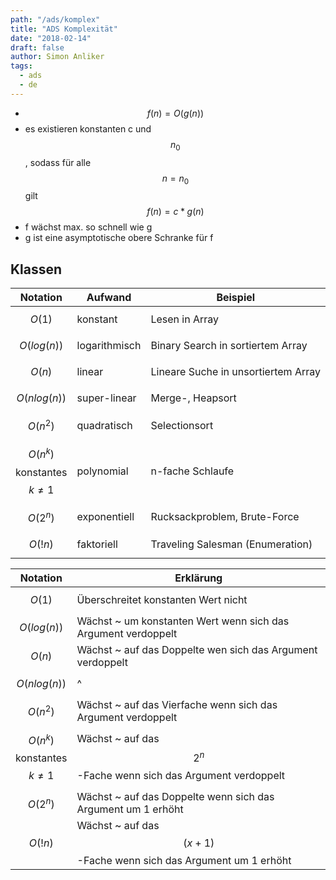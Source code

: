 ```yaml
---
path: "/ads/komplex"
title: "ADS Komplexität"
date: "2018-02-14"
draft: false
author: Simon Anliker
tags:
  - ads
  - de
---
```


 * $$f(n) = O(g(n))$$
 * es existieren konstanten c und $$n_{0}$$, sodass für alle $$n = n_{0}$$ gilt $$f(n) = c*g(n)$$
 * f wächst max. so schnell wie g
 * g ist eine asymptotische obere Schranke für f

## Klassen

| Notation | Aufwand  | Beispiel       |
|----------|----------|----------------|
| $$O(1)$$     | konstant | Lesen in Array |
| $$O(log(n))$$  | logarithmisch | Binary Search in sortiertem Array |
| $$O(n)$$     | linear   | Lineare Suche in unsortiertem Array |
| $$O(nlog(n))$$ | super-linear | Merge-, Heapsort | 
| $$O(n^2)$$   | quadratisch | Selectionsort |
| $$O(n^k)$$ konstantes $$k \neq 1$$ | polynomial | n-fache Schlaufe |
| $$O(2^n)$$ | exponentiell | Rucksackproblem, Brute-Force |
| $$O(!n)$$ | faktoriell | Traveling Salesman (Enumeration) |

| Notation | Erklärung  |
|----------|----------|
| $$O(1)$$     | Überschreitet konstanten Wert nicht |
| $$O(log(n))$$  | Wächst ~ um konstanten Wert wenn sich das Argument verdoppelt |
| $$O(n)$$     | Wächst ~ auf das Doppelte wen sich das Argument verdoppelt  |
| $$O(nlog(n))$$ | ^ | 
| $$O(n^2)$$   | Wächst ~ auf das Vierfache wenn sich das Argument verdoppelt  |
| $$O(n^k)$$ konstantes $$k \neq 1$$ | Wächst ~ auf das $$2^n$$-Fache wenn sich das Argument verdoppelt |
| $$O(2^n)$$ | Wächst ~ auf das Doppelte wenn sich das Argument um 1 erhöht  |
| $$O(!n)$$ | Wächst ~ auf das $$(x+1)$$-Fache wenn sich das Argument um 1 erhöht |




